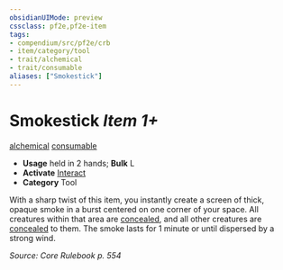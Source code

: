 ```yaml
---
obsidianUIMode: preview
cssclass: pf2e,pf2e-item
tags:
- compendium/src/pf2e/crb
- item/category/tool
- trait/alchemical
- trait/consumable
aliases: ["Smokestick"]
---
```

# Smokestick *Item 1+*  
[alchemical](../../../rules/traits/alchemical.md)  [consumable](../../../rules/traits/consumable.md)  

- **Usage** held in 2 hands; **Bulk** L
- **Activate** [Interact](../../../rules/actions/interact.md)
- **Category** Tool

With a sharp twist of this item, you instantly create a screen of thick, opaque smoke in a burst centered on one corner of your space. All creatures within that area are [concealed](../../../rules/conditions.md#Concealed), and all other creatures are [concealed](../../../rules/conditions.md#Concealed) to them. The smoke lasts for 1 minute or until dispersed by a strong wind.

*Source: Core Rulebook p. 554*